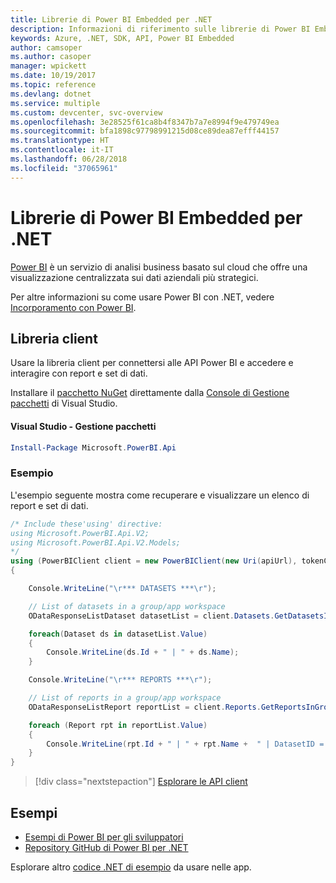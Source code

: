 ```yaml
---
title: Librerie di Power BI Embedded per .NET
description: Informazioni di riferimento sulle librerie di Power BI Embedded per .NET
keywords: Azure, .NET, SDK, API, Power BI Embedded
author: camsoper
ms.author: casoper
manager: wpickett
ms.date: 10/19/2017
ms.topic: reference
ms.devlang: dotnet
ms.service: multiple
ms.custom: devcenter, svc-overview
ms.openlocfilehash: 3e28525f61ca8b4f8347b7a7e8994f9e479749ea
ms.sourcegitcommit: bfa1898c97798991215d08ce89dea87efff44157
ms.translationtype: HT
ms.contentlocale: it-IT
ms.lasthandoff: 06/28/2018
ms.locfileid: "37065961"
---
```

# <a name="power-bi-embedded-libraries-for-net"></a>Librerie di Power BI Embedded per .NET

[Power BI](https://powerbi.microsoft.com/) è un servizio di analisi business basato sul cloud che offre una visualizzazione centralizzata sui dati aziendali più strategici.

Per altre informazioni su come usare Power BI con .NET, vedere [Incorporamento con Power BI](https://powerbi.microsoft.com/en-us/documentation/powerbi-developer-embedding/).

## <a name="client-library"></a>Libreria client

Usare la libreria client per connettersi alle API Power BI e accedere e interagire con report e set di dati.

Installare il [pacchetto NuGet](https://www.nuget.org/packages/Microsoft.PowerBI.Api) direttamente dalla [Console di Gestione pacchetti][PackageManager] di Visual Studio.

#### <a name="visual-studio-package-manager"></a>Visual Studio - Gestione pacchetti

```powershell
Install-Package Microsoft.PowerBI.Api
```

### <a name="example"></a>Esempio

L'esempio seguente mostra come recuperare e visualizzare un elenco di report e set di dati.

```csharp
/* Include these'using' directive:
using Microsoft.PowerBI.Api.V2;
using Microsoft.PowerBI.Api.V2.Models;
*/
using (PowerBIClient client = new PowerBIClient(new Uri(apiUrl), tokenCredentials))
{

    Console.WriteLine("\r*** DATASETS ***\r");

    // List of datasets in a group/app workspace
    ODataResponseListDataset datasetList = client.Datasets.GetDatasetsInGroup(groupId);

    foreach(Dataset ds in datasetList.Value)
    {
        Console.WriteLine(ds.Id + " | " + ds.Name);
    }

    Console.WriteLine("\r*** REPORTS ***\r");

    // List of reports in a group/app workspace
    ODataResponseListReport reportList = client.Reports.GetReportsInGroup(groupId);

    foreach (Report rpt in reportList.Value)
    {
        Console.WriteLine(rpt.Id + " | " + rpt.Name +  " | DatasetID = " + rpt.DatasetId);
    }
}
```

> [!div class="nextstepaction"]
> [Esplorare le API client](https://powerbi.microsoft.com/documentation/powerbi-developer-rest-api-reference/)

## <a name="samples"></a>Esempi

* [Esempi di Power BI per gli sviluppatori](https://github.com/Microsoft/PowerBI-Developer-Samples)
* [Repository GitHub di Power BI per .NET](https://github.com/Microsoft/PowerBI-CSharp)

Esplorare altro [codice .NET di esempio](https://azure.microsoft.com/resources/samples/?platform=dotnet) da usare nelle app.

[PackageManager]: https://docs.microsoft.com/nuget/tools/package-manager-console
